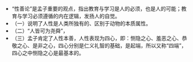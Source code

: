 - “性善论”是孟子重要的观点，指出教育与学习是人的必须，也是人的可能；教育与学习必须遵循的内在逻辑，发扬人的自觉。
- （一）说明了人性是人类所独有的、区别于动物的本质属性。
- （二）“人皆可为尧舜”，
- （三）孟子肯定了人性本善，人性表现为四心，即：恻隐之心、羞恶之心、恭敬之心、是非之心，四心分别是仁义礼智的基础，是起端，所以又称“四端”，四心之中恻隐之心是最基本的。